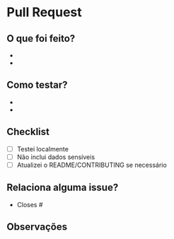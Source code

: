 # Pull Request

## O que foi feito?
- 
- 

## Como testar?
- 
- 

## Checklist
- [ ] Testei localmente
- [ ] Não inclui dados sensíveis
- [ ] Atualizei o README/CONTRIBUTING se necessário

## Relaciona alguma issue?
- Closes #

## Observações 